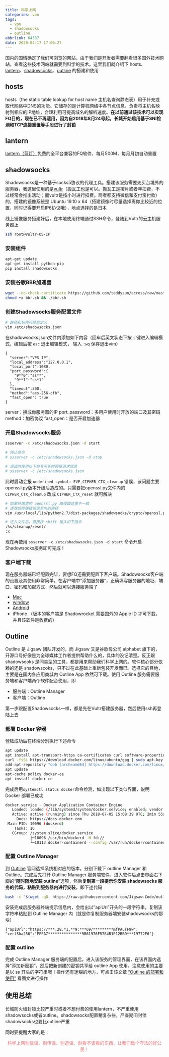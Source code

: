 ```yaml
---
title: 科学上网
categories: vpn
tags:
  - vpn
  - shadowsocks
  - outline
abbrlink: 64387
date: 2020-04-17 17:06:27
---
```


国内的国情确定了我们可浏览的网站，由于我们是开发者需要翻看很多国外技术网站，查看这些技术网站就需要到科学的技术。这里我们就介绍下 hosts、[lantern](https://github.com/getlantern/lantern)、[shadowsocks](https://shadowsocks.org/en/index.html)、[outline](https://getoutline.org/en/home) 的搭建和使用

## hosts

hosts（the static table lookup for host name 主机名查询静态表）用于补充或取代网络中DNS的功能。它储存的是计算机网络中各节点信息，负责将主机名映射到相应的IP地址，合理利用可提高域名的解析速度。**在以前通过该技术可以实现FQ目的，现在已不再适用，因为自2018年8月24号起，长城开始启用基于SNI检测和TCP连接重置等手段进行了封锁**
<!-- more -->

## lantern

[lantern（蓝灯）](https://github.com/getlantern/lantern)免费的全平台兼容的FQ软件，每月500M，每月月初自动重置

## shadowsocks

Shadowsocks是一种基于socks5协议的代理工具。搭建该服务需要先买台境外的服务器，我这里使用的是[vultr](https://www.vultr.com/)<span class="text-gray">（搬瓦工也是可以。搬瓦工是按月或者年扣费，不过经常会推出活动；而vultr是按小时进行扣费。两者都支持微信和支付宝付款）</span>的，搭建的镜像系统是 Ubuntu 19.10 x 64<span class="text-gray">（搭建镜像时尽量选择离你比较近的位置，同时记得要开启IP6协议哦）</span>，地点选择的是日本

线上镜像服务搭建好后，在本地使用终端通过SSH命令，登陆到Vultr的云主机服务器上
```bash
ssh root@Vultr-OS-IP
```

### 安装组件

```bash
apt-get update
apt-get install python-pip
pip install shadowsocks
```

### 安装谷歌BBR加速器

```bash
wget --no-check-certificate https://github.com/teddysun/across/raw/master/bbr.sh 
chmod +x bbr.sh && ./bbr.sh
```

### 创建Shadowsocks服务配置文件

```bash
# 路径和名称可随意定义
vim /etc/shadowsocks.json
```

在shadowsocks.json文件内添加如下内容<span class="text-gray">（回车后英文状态下按 `i` 键进入编辑模式，编辑后按 `esc` 退出编辑模式， 输入 `:wq` 保存退出vim）</span>

```
{
  "server":"VPS IP",
  "local_address":"127.0.0.1",
  "local_port":1080,
  "port_password":{
    "9**0":"ss**",
    "9**1":"ss*1"
  },
  "timeout":300,
  "method":"aes-256-cfb",
  "fast_open": true
}
```

server：换成你服务器的IP
port_password：多用户使用时开放的端口及其密码
method：加密协议
fast_open：是否开启加速器

### 开启Shadowsocks服务

```bash
ssserver -c /etc/shadowsocks.json -d start

# 停止命令
# ssserver -c /etc/shadowsocks.json -d stop

# 调试时使用以下命令可实时预览请求信息
# ssserver -c /etc/shadowsocks.json
```

此时启动会报 `undefined symbol: EVP_CIPHER_CTX_cleanup` 错误，该问题主要openssl.py版本升级后造成的。只需要把openssl.py文件内的 `CIPHER_CTX_cleanup` 改成 `CIPHER_CTX_reset` 就可解决

```bash
# 如果终端里的 openssl.py 路径跟这里不一致
# 请改成终端错误信息内的路径
vim /usr/local/lib/python2.7/dist-packages/shadowsocks/crypto/openssl.py

# 进入文件后，直接按 shift 输入如下指令
:%s/cleanup/reset/
:x
```

现在再使用 `ssserver -c /etc/shadowsocks.json -d start` 命令开启Shadowsocks服务即可完成！

### 客户端下载

现在服务器端已经配置完毕，要想FQ还需要配置下客户端。Shadowsocks客户端的设置及其使用非常简单。在客户端中“添加服务器”，正确填写服务器的地址、端口、密码和加密方式，然后就可以连接服务端了

- [Mac](https://github.com/shadowsocks/ShadowsocksX-NG/releases)
- [window](https://github.com/shadowsocks/shadowsocks-windows/releases)
- [Android](https://github.com/shadowsocks/shadowsocks-android/releases)
- iPhone <span class="text-gray">（版本的客户端是 Shadowrocket 需要国外的 Apple ID 才可下载，并且该软件是收费的）</span>

## Outline

Outline 是 Jigsaw 团队开发的，而 Jigsaw 又是谷歌母公司 alphabet 旗下的，开源口号好像是为全球媒体工作者提供帮助什么的，具体的没记清楚。反正跟 shadowscoks 是同类型的工具，都是用来帮助我们科学上网的。软件核心部分依赖的还是 shadowscoks，只不过在此基础上重新包装开发而已。选择它的目地，主要是在国内各应用商城内 Outline App 依然可下载。使用 Outline 服务需要服务端和客户端两个软件配合使用，即

- 服务端：Outline Manager
- 客户端：Outline

第一步跟配置Shadowsocks一样，都是先在Vultr搭建服务器，然后使用ssh再登陆上去

### 部署 Docker 容器

登陆成功后在终端分别执行下述命令

```bash
apt update
apt install apt-transport-https ca-certificates curl software-properties-common
curl -fsSL https://download.docker.com/linux/ubuntu/gpg | sudo apt-key add -
add-apt-repository "deb [arch=amd64] https://download.docker.com/linux/ubuntu bionic stable"
apt update
apt-cache policy docker-ce
apt install docker-ce
```

完成后用`systemctl status docker`命令检测，如出现以下类似界面，说明 Docker 部署已成功

```bash
docker.service - Docker Application Container Engine
   Loaded: loaded (/lib/systemd/system/docker.service; enabled; vendor preset: enabled)
   Active: active (running) since Thu 2018-07-05 15:08:39 UTC; 2min 55s ago
     Docs: https://docs.docker.com
 Main PID: 10096 (dockerd)
    Tasks: 16
   CGroup: /system.slice/docker.service
           ├─10096 /usr/bin/dockerd -H fd://
           └─10113 docker-containerd --config /var/run/docker/containerd/containerd.toml
```

### 配置 Outline Manager

到 [Outline](https://getoutline.org/en/home) 官网选择系统相对应的版本，分别下载下 outline Manager 和 Outline。完成后先打开 Outline Manager 服务端软件，进入软件后点击界面右下脚的“**随时随地安装 outline**”选项，然后**复制第一段提示你安装 shadowsocks 服务的代码，粘贴到服务器内进行安装**，即下述代码

```bash
bash -c "$(wget -qO- https://raw.githubusercontent.com/Jigsaw-Code/outline-server/master/src/server_manager/install_scripts/install_server.sh)"
```

安装完成后服务器终端提示信息内，会给出以”apiUrl”开头的一段字符串，复制该字符串粘贴到 Outline Manager 内（就是你复制服务器端安装shadowsocks的那块）

```
{"apiUrl":"https://***.28.*1.**9:***69/*********mfPAusF9w",
"certSha256":"FFFA7***************5B61976F57B4B1E12BB9***19772F6"}
```

### 配置 outline

完成 Outline Manager 服务端的配置后，进入该服务的管理界面，在该界面内选择“添加新密钥”，然后把新创建的密钥共享给 outline App 使用。注意使用的主要是以 ss 开头的字符串哦！操作还有迷糊的地方，可点击该文章 [“Outline 的部署和使用”](https://oracleblog.org/its-my-life/how-to-deploy-outline-by-jigsaw/) 看图文进行操作

## 使用总结

长城防火墙封锁比较严重时或者不想付费的使用lantern，不严重使用shadowsocks或者outline。shadowsocks配置稍复杂些，严查期间封锁shadowsocks也要比outline严重

同时要提醒大家的是：
<p style="color: #f2777a;text-align: center;">科学上网别信谣、别传谣、别造谣、别看不该看的东西、让我们做个守法的好公民！</p>